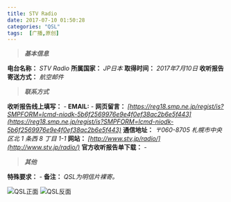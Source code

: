 ```yaml
---
title: STV Radio
date: 2017-07-10 01:50:28
categories: "QSL"
tags:  [广播,原创]
---
```

> ***基本信息***

**电台名称：** *STV Radio*
**所属国家：** *JP日本*
**取得时间：** *2017年7月10日*
**收听报告寄送方式：** *航空邮件*

<!--more-->

> ***联系方式***

**收听报告线上填写：** *-*
**EMAIL:** *-*
**网页留言：** *[https://reg18.smp.ne.jp/regist/is?SMPFORM=lcmd-niodk-5b6f2569976e9e4f0ef38ac2b6e5f443](https://reg18.smp.ne.jp/regist/is?SMPFORM=lcmd-niodk-5b6f2569976e9e4f0ef38ac2b6e5f443)*
**通信地址：** *〒060-8705 札幌市中央区北 1 条西 8 丁目 1-1*
**网站：** *[http://www.stv.jp/radio/](http://www.stv.jp/radio/)*
**官方收听报告单下载：** *-*

> ***其他***

**特殊要求：** *-*
**备注：** *QSL为明信片裸寄。*

![QSL正面](https://c.ibcl.us/QSL-STVRadio_20170710/1.jpg "QSL正面")
![QSL反面](https://c.ibcl.us/QSL-STVRadio_20170710/2.png "QSL反面")